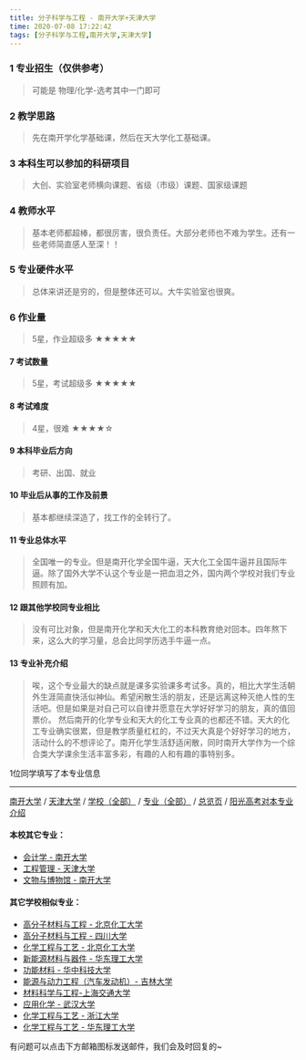 ```yaml
---
title: 分子科学与工程 - 南开大学+天津大学
time: 2020-07-08 17:22:42
tags: [分子科学与工程,南开大学,天津大学]
---
```

### 1 专业招生（仅供参考）  
> 可能是 物理/化学-选考其中一门即可


### 2 教学思路
> 先在南开学化学基础课，然后在天大学化工基础课。


### 3 本科生可以参加的科研项目
>  大创、实验室老师横向课题、省级（市级）课题、国家级课题


### 4 教师水平
> 基本老师都超棒，都很厉害，很负责任。大部分老师也不难为学生。还有一些老师简直感人至深！！


### 5 专业硬件水平
> 总体来讲还是穷的，但是整体还可以。大牛实验室也很爽。


### 6 作业量
>5星，作业超级多
★★★★★


#### 7 考试数量
>5星，考试超级多
★★★★★


#### 8 考试难度
>4星，很难
★★★★☆


#### 9 本科毕业后方向
> 考研、出国、就业


#### 10 毕业后从事的工作及前景
> 基本都继续深造了，找工作的全转行了。


#### 11 专业总体水平
> 全国唯一的专业。但是南开化学全国牛逼，天大化工全国牛逼并且国际牛逼。除了国外大学不认这个专业是一把血泪之外，国内两个学校对我们专业照顾有加。


#### 12 跟其他学校同专业相比
> 没有可比对象，但是南开化学和天大化工的本科教育绝对回本。四年熬下来，这么大的学习量，总会比同学历选手牛逼一点。


#### 13 专业补充介绍
> 唉，这个专业最大的缺点就是课多实验课多考试多。真的，相比大学生活朝外生涯简直快活似神仙。希望闲散生活的朋友，还是远离这种灭绝人性的生活吧。但是如果是对自己可以自律并愿意在大学好好学习的朋友，真的值回票价。
然后南开的化学专业和天大的化工专业真的也都还不错。天大的化工专业确实很累，但是教学质量杠杠的，不过天大真是个好好学习的地方，活动什么的不想评论了。南开化学生活舒适闲散，同时南开大学作为一个综合类大学课余生活丰富多彩，有趣的人和有趣的事特别多。

1位同学填写了本专业信息
***
[南开大学](https://univgo.github.io/2020/07/08/南开大学) / [天津大学](https://univgo.github.io/2020/07/08/天津大学) / [学校（全部）](https://univgo.github.io/2020/07/09/学校汇总页) / [专业（全部）](https://univgo.github.io/2020/07/09/专业汇总页) / [总览页](https://univgo.github.io/2020/07/09/总览) / [阳光高考对本专业介绍](http://gaokao.chsi.com.cn/sch/zyk/view.do?schId=73394679&specId=73383831
)
#### 本校其它专业：
- [会计学 - 南开大学](https://univgo.github.io/2020/07/08/会计学%20-%20南开大学)
- [工程管理 - 天津大学](https://univgo.github.io/2020/07/08/工程管理%20-%20天津大学)
- [文物与博物馆 - 南开大学](https://univgo.github.io/2020/07/08/文物与博物馆%20-%20南开大学)

#### 其它学校相似专业：
- [高分子材料与工程 - 北京化工大学](https://univgo.github.io/2020/07/08/高分子材料与工程%20-%20北京化工大学)
- [高分子材料与工程 - 四川大学](https://univgo.github.io/2020/07/08/高分子材料与工程%20-%20四川大学)
- [化学工程与工艺 - 北京化工大学](https://univgo.github.io/2020/07/08/化学工程与工艺%20-%20北京化工大学)
- [新能源材料与器件 - 华东理工大学](https://univgo.github.io/2020/07/08/新能源材料与器件%20-%20华东理工大学)
- [功能材料 - 华中科技大学](https://univgo.github.io/2020/07/08/功能材料%20-%20华中科技大学)
- [能源与动力工程（汽车发动机）- 吉林大学](https://univgo.github.io/2020/07/08/能源与动力工程（汽车发动机）-%20吉林大学)
- [材料科学与工程-上海交通大学](https://univgo.github.io/2020/07/08/材料科学与工程%20-%20上海交通大学)
- [应用化学 - 武汉大学](https://univgo.github.io/2020/07/08/应用化学%20-%20武汉大学)
- [化学工程与工艺 - 浙江大学](https://univgo.github.io/2020/07/08/化学工程与工艺%20-%20浙江大学)
- [化学工程与工艺 - 华东理工大学](https://univgo.github.io/2020/07/08/化学工程与工艺%20-%20华东理工大学)

有问题可以点击下方邮箱图标发送邮件，我们会及时回复的~